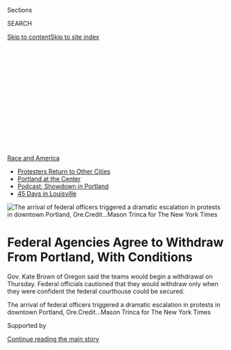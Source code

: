 <div id="app">

<div>

<div>

<div>

<div class="NYTAppHideMasthead css-ikk3s8 e1suatyy0">

<div class="section css-133zg39 e1suatyy2">

<div class="css-eph4ug er09x8g0">

<div class="css-6n7j50">

</div>

<span class="css-1dv1kvn">Sections</span>

<div class="css-10488qs">

<span class="css-1dv1kvn">SEARCH</span>

</div>

[Skip to content](#site-content)[Skip to site
index](#site-index)

</div>

<div class="css-10698na e1huz5gh0">

</div>

</div>

</div>

</div>

<div data-aria-hidden="false">

<div id="site-content" data-role="main">

<div>

<div class="css-1aor85t" style="opacity:0.000000001;z-index:-1;visibility:hidden">

<div class="css-1hqnpie">

<div class="css-epjblv">

<span class="css-17xtcya">[U.S.](/section/us)</span><span class="css-x15j1o">|</span><span class="css-fwqvlz">Federal
Agencies Agree to Withdraw From Portland, With
Conditions</span>

</div>

<div class="css-k008qs">

<div class="css-1iwv8en">

<span class="css-18z7m18"></span>

<div>

</div>

</div>

<span class="css-1n6z4y">https://nyti.ms/2P2jDHM</span>

<div class="css-1705lsu">

<div class="css-4xjgmj">

<div class="css-4skfbu" data-role="toolbar" data-aria-label="Social Media Share buttons, Save button, and Comments Panel with current comment count" data-testid="share-tools">

  - 
  - 
  - 
  - 
    
    <div class="css-6n7j50">
    
    </div>

  - 
  - 

</div>

</div>

</div>

</div>

</div>

</div>

<div id="NYT_TOP_BANNER_REGION" class="css-11qgg8s">

<div>

<div id="styln-prism-menu-1590763508878" class="section interactive-content interactive-size-medium css-1du2ztb">

<div class="css-17ih8de interactive-body">

<div id="scroll-container" class="css-1gj85ro">

[<span class="styln-title-wrap"><span class="css-1pje3qr">Race
and</span><span class="css-1pje3qr">
America</span></span>](https://www.nytimes3xbfgragh.onion/news-event/george-floyd-protests-minneapolis-new-york-los-angeles?action=click&pgtype=Article&state=default&region=TOP_BANNER&context=storylines_menu)

  - [Protesters Return to Other
    Cities](https://www.nytimes3xbfgragh.onion/2020/07/26/us/protests-portland-seattle-trump.html?action=click&pgtype=Article&state=default&region=TOP_BANNER&context=storylines_menu)
  - [Portland at the
    Center](https://www.nytimes3xbfgragh.onion/2020/07/24/us/portland-oregon-protests-white-race.html?action=click&pgtype=Article&state=default&region=TOP_BANNER&context=storylines_menu)
  - [Podcast: Showdown in
    Portland](https://www.nytimes3xbfgragh.onion/2020/07/23/podcasts/the-daily/portland-protests.html?action=click&pgtype=Article&state=default&region=TOP_BANNER&context=storylines_menu)
  - [45 Days in
    Louisville](https://www.nytimes3xbfgragh.onion/interactive/2020/07/16/us/black-lives-matter-protests-louisville-breonna-taylor.html?action=click&pgtype=Article&state=default&region=TOP_BANNER&context=storylines_menu)

</div>

</div>

</div>

</div>

</div>

<div id="fullBleedHeaderContent">

<div class="css-9fsmc8">

![<span class="css-16f3y1r e13ogyst0" data-aria-hidden="true">The
arrival of federal officers triggered a dramatic escalation in protests
in downtown Portland,
Ore.</span><span class="css-cnj6d5 e1z0qqy90" itemprop="copyrightHolder"><span class="css-1ly73wi e1tej78p0">Credit...</span><span><span>Mason
Trinca for The New York
Times</span></span></span>](https://static01.graylady3jvrrxbe.onion/images/2020/07/29/us/29portland-withdrawal/29portland-withdrawal-articleLarge.jpg?quality=75&auto=webp&disable=upscale)

</div>

<div class="css-1aqq9tq">

<div class="css-1vkm6nb ehdk2mb0">

# Federal Agencies Agree to Withdraw From Portland, With Conditions

</div>

Gov. Kate Brown of Oregon said the teams would begin a withdrawal on
Thursday. Federal officials cautioned that they would withdraw only when
they were confident the federal courthouse could be secured.

</div>

<div class="css-nwzfg5 e1gnum310">

<span class="css-1f9pvn2 us">The arrival of federal officers triggered a
dramatic escalation in protests in downtown Portland,
Ore.</span><span class="css-cnj6d5 e1z0qqy90" itemprop="copyrightHolder"><span class="css-1ly73wi e1tej78p0">Credit...</span><span><span>Mason
Trinca for The New York Times</span></span></span>

</div>

<div id="sponsor-wrapper" class="css-1hyfx7x">

<div id="sponsor-slug" class="css-19vbshk">

Supported by

</div>

[Continue reading the main
story](#after-sponsor)

<div id="sponsor" class="ad sponsor-wrapper" style="text-align:center;height:100%;display:block">

</div>

<div id="after-sponsor">

</div>

</div>

<div class="css-1wx1auc e1gnum311">

<div class="css-18e8msd">

<div class="css-pdw9fk epjyd6m0">

<div class="css-1txwxcy ey68jwv0" data-aria-hidden="true">

[![Mike
Baker](https://static01.graylady3jvrrxbe.onion/images/2020/05/19/reader-center/author-mike-baker/author-mike-baker-thumbLarge.png
"Mike Baker")](https://www.nytimes3xbfgragh.onion/by/mike-baker)[![Zolan
Kanno-Youngs](https://static01.graylady3jvrrxbe.onion/images/2019/12/13/reader-center/author-zolan-kanno-youngs/author-zolan-kanno-youngs-thumbLarge.png
"Zolan Kanno-Youngs")](https://www.nytimes3xbfgragh.onion/by/zolan-kanno-youngs)

</div>

<div class="css-1baulvz">

By [<span class="css-1baulvz" itemprop="name">Mike
Baker</span>](https://www.nytimes3xbfgragh.onion/by/mike-baker) and
[<span class="css-1baulvz last-byline" itemprop="name">Zolan
Kanno-Youngs</span>](https://www.nytimes3xbfgragh.onion/by/zolan-kanno-youngs)

</div>

</div>

  - 
    
    <div class="css-ld3wwf e16638kd2">
    
    Published July 29, 2020Updated July 31,
    2020
    
    </div>

  - 
    
    <div class="css-4xjgmj">
    
    <div class="css-pvvomx" data-role="toolbar" data-aria-label="Social Media Share buttons, Save button, and Comments Panel with current comment count" data-testid="share-tools">
    
      - 
      - 
      - 
      - 
        
        <div class="css-6n7j50">
        
        </div>
    
      - 
      - 
    
    </div>
    
    </div>

</div>

</div>

</div>

<div class="section meteredContent css-1r7ky0e" name="articleBody" itemprop="articleBody">

<div class="css-1fanzo5 StoryBodyCompanionColumn">

<div class="css-53u6y8">

For days, as fireworks and tear gas erupted in the streets of Portland,
Ore., during the deployment of federal tactical teams cracking down on
raucous demonstrations, President Trump campaigned against protesters he
described as “sick and deranged anarchists & agitators” who he said had
threatened to leave Portland “burned and beaten to the ground.”

But even as the president was doubling down, Vice President Mike Pence
and other senior administration officials were negotiating an agreement
with Oregon’s governor, Kate Brown, to begin withdrawing the federal
tactical teams from Portland.

On Wednesday, Ms. Brown announced that the federal law enforcement
agents guarding the federal courthouse in downtown Portland would begin
withdrawing as early as Thursday. “We know where we are headed,” she
said. “Complete withdrawal of federal troops from the city and the
state.”

</div>

</div>

<div>

</div>

<div class="css-1fanzo5 StoryBodyCompanionColumn">

<div class="css-53u6y8">

Federal officials confirmed an agreement but hedged on the timing,
cautioning that a departure would depend on the success of the state’s
promise to secure the area.

</div>

</div>

<div class="css-1fanzo5 StoryBodyCompanionColumn">

<div class="css-53u6y8">

“Our entire law enforcement presence that was currently in Portland
yesterday and the previous week will remain in Portland until we are
assured that the courthouse and other federal facilities will no longer
be attacked nightly,” Chad F. Wolf, the acting secretary of homeland
security, told reporters on Wednesday.

The agreement, although tenuous and framed by political divisions,
marked a stark turnaround for an administration that had aggressively
defended the presence of the federal forces. Federal agents more prone
to investigating drug smugglers than handling demonstrations had come to
the city without the support of local leaders and found themselves mired
in an endless cycle of clashes with demonstrators who opposed their
presence.

While Mr. Trump has used images of tactical agents cracking down on
protesters in his campaign videos, there was an increasing sense in the
administration that the violent scenes of unrest linked to federal
agents in Portland could risk becoming a liability, an administration
official said. Among the thousands of protesters who had joined
demonstrators in recent weeks were a Wall of Moms, nurses in scrubs and
military veterans.

The agreement to hand over responsibility to the Oregon State Police
represented a tactical retreat from the continuing confrontations while
allowing the administration to save face by saying it had accomplished
its main objective, the security of federal properties.

</div>

</div>

<div class="css-1fanzo5 StoryBodyCompanionColumn">

<div class="css-53u6y8">

“President Trump and his administration have been consistent in our
message throughout the violence in Portland: The violent criminal
activity directed towards federal properties and law enforcement will
not be tolerated,” Mr. Wolf said. “State and local leaders must step
forward and police their communities.”

Mr. Trump cast some doubt on Wednesday about the administration’s
willingness to leave.

“You hear all sorts of reports about us leaving,” Mr. Trump said hours
before the announcement of the agreement. “We’re not leaving until
they’ve secured their city. We told the governor. We told the mayor.
Secure your city. If they don’t secure their city soon, we have no
choice. We’re going to have to go in and clean it out.”

Later in the day, [the president said on
Twitter](https://twitter.com/realDonaldTrump/status/1288599151349923840)
that Fox News had reported “incorrectly” about what was happening in
Portland, though he was not specific. “We are demanding that the
Governor & Mayor do their job or we will do it for them,” he wrote.

Officials in Oregon said they still expected the withdrawal to be
carried out in the coming days.

State and federal officials had largely not been communicating over the
past two weeks as the protests continued to escalate, filling the void
with public denouncements of one another.

The move toward a resolution began last week, when Ms. Brown reached out
to Mr. Pence, her closest contact in the White House.

Ms. Brown had spent months working with Mr. Pence on the coronavirus
pandemic, at times pleading for more federal support, but this time she
came with a request for less federal involvement, telling him that the
deployment of U.S. tactical teams on the streets of Portland needed to
end.

</div>

</div>

<div class="css-79elbk" data-testid="photoviewer-wrapper">

<div class="css-z3e15g" data-testid="photoviewer-wrapper-hidden">

</div>

<div class="css-1a48zt4 ehw59r15" data-testid="photoviewer-children">

![<span class="css-16f3y1r e13ogyst0" data-aria-hidden="true">A
protester ducked behind a makeshift shield during an overnight
confrontation in
Portland.</span><span class="css-cnj6d5 e1z0qqy90" itemprop="copyrightHolder"><span class="css-1ly73wi e1tej78p0">Credit...</span><span>Brandon
Bell for The New York
Times</span></span>](https://static01.graylady3jvrrxbe.onion/images/2020/08/20/us/20portland-withdrawal06/merlin_175080561_f21d9d93-6d8f-491e-8771-70c9338510f0-articleLarge.jpg?quality=75&auto=webp&disable=upscale)

</div>

</div>

<div class="css-1fanzo5 StoryBodyCompanionColumn">

<div class="css-53u6y8">

After contacting Mr. Pence’s office last week, the two had a phone
conversation on Monday, which led to further conversation with the White
House chief of staff, Mark Meadows, according to Ms. Brown and
administration officials. Mr. Pence also contacted Mr. Wolf, letting him
know about the possibility of an agreement.

Later that day, Ms. Brown met in Portland with officials from the F.B.I.
and the Department of Homeland Security; she offered the possibility of
using the Oregon State Police to help secure the federal buildings.

Advisers to Ms. Brown said she acted in order to give the Trump
administration “an exit strategy,” as one put it, from an increasingly
volatile situation. The meeting marked the first substantial progress
after weeks of an apparent
stalemate.

</div>

</div>

<div class="css-79elbk" data-testid="photoviewer-wrapper">

<div class="css-z3e15g" data-testid="photoviewer-wrapper-hidden">

</div>

<div class="css-1a48zt4 ehw59r15" data-testid="photoviewer-children">

<div class="css-1xdhyk6 erfvjey0">

<span class="css-1ly73wi e1tej78p0">Image</span>

<div class="css-zjzyr8">

<div data-testid="lazyimage-container" style="height:257.77777777777777px">

</div>

</div>

</div>

<span class="css-16f3y1r e13ogyst0" data-aria-hidden="true">Hundreds
gathered at the federal courthouse in Portland on Tuesday
night.</span><span class="css-cnj6d5 e1z0qqy90" itemprop="copyrightHolder"><span class="css-1ly73wi e1tej78p0">Credit...</span><span>Brandon
Bell for The New York Times</span></span>

</div>

</div>

<div class="css-1fanzo5 StoryBodyCompanionColumn">

<div class="css-53u6y8">

The deployment of federal law enforcement officers in Portland came as
demonstrations there, which were started to protest the death of George
Floyd in Minneapolis police custody, persisted through June. With
protests boiling around the country, Mr. Trump issued an executive order
to protect statues and federal property, prompting the Department of
Homeland Security to send teams to the federal courthouse in Portland.

The militarized tactical teams that arrived around the July 4 weekend
immediately began to employ aggressive tactics to keep demonstrators
away from federal property. One protester was shot in the head with a
crowd-control munition, and [a Navy veteran was hit repeatedly with a
baton](https://www.nytimes3xbfgragh.onion/2020/07/20/us/portland-protests-navy-christopher-david.html)
as he stood still. In a tactic that was challenged in court by the
Oregon attorney general, the federal officers [used unmarked vans while
arresting
protesters](https://www.nytimes3xbfgragh.onion/2020/07/17/us/portland-protests.html).

While the political officials traded insults, some demonstrators turned
their frustration to the presence of the tactical teams. The Trump
administration defended the deployment by citing a federal statute that
allows the homeland security secretary to deputize agents to protect
federal property. Those officials can also conduct investigations into
crimes against the property or federal officers.

</div>

</div>

<div class="css-1fanzo5 StoryBodyCompanionColumn">

<div class="css-53u6y8">

But the agents, which included teams from Immigration and Customs
Enforcement, the U.S. Marshals and the Border Patrol’s equivalent of a
SWAT team, also pursued protesters through the streets, at times with
tear gas, into areas where the courthouse was no longer visible.

[The tactics of the
agents](https://www.nytimes3xbfgragh.onion/2020/07/25/us/portland-federal-legal-jurisdiction-courts.html)
prompted investigations by the inspectors general for the Departments of
Homeland Security and Justice. But city and state officials made no
progress until this week in ending the deployment.

The weekslong breakdown in communication is especially detrimental to a
Homeland Security Department that serves as the conduit between state
governments and the Trump administration not just for law enforcement
matters, but also for responding to the pandemic and securing the
election.

Michael Chertoff, a former homeland security secretary in the George W.
Bush administration, said that while the agreement was a “positive step
forward,” the past month of heightened tensions and traded insults
should serve as “a wake-up call to the department and the state and
locals about the importance of keeping these relationships warm.”

Not doing so can slow the response or make it too aggressive, Mr.
Chertoff said.

The announcement of an imminent withdrawal in Portland came a day after
officials in Washington State announced the departure of a federal
tactical team that had arrived in Seattle last week. Leaders in Seattle
have dealt with their own protests, including one over the weekend — in
solidarity with Portland — that included protesters burning buildings
and breaking windows and local police firing crowd-dispersal weapons.

Under the agreement between Ms. Brown and Mr. Wolf, the governor’s
office said the Oregon State Police would provide security for the
exterior of the city’s federal courthouse, while the usual team of
federal officers that protects the courthouse year-round would continue
to provide security for the interior of the building.

The agreement sets up a risky situation for Ms. Brown and the Oregon
State Police, who will now be tasked with keeping calm at the
courthouse. Demonstrations have occurred nightly for more than 60 days,
with much of the ire during that time focused on the local Portland
Police
Bureau.

</div>

</div>

<div class="css-79elbk" data-testid="photoviewer-wrapper">

<div class="css-z3e15g" data-testid="photoviewer-wrapper-hidden">

</div>

<div class="css-1a48zt4 ehw59r15" data-testid="photoviewer-children">

<div class="css-1xdhyk6 erfvjey0">

<span class="css-1ly73wi e1tej78p0">Image</span>

<div class="css-zjzyr8">

<div data-testid="lazyimage-container" style="height:257.77777777777777px">

</div>

</div>

</div>

<span class="css-16f3y1r e13ogyst0" data-aria-hidden="true">Federal
agents in Portland have been mired in an endless cycle of clashes with
demonstrators who saw their presence and tactics as troubling evidence
of a federal administration with authoritarian
tendencies.</span><span class="css-cnj6d5 e1z0qqy90" itemprop="copyrightHolder"><span class="css-1ly73wi e1tej78p0">Credit...</span><span>Brandon
Bell for The New York Times</span></span>

</div>

</div>

<div class="css-1fanzo5 StoryBodyCompanionColumn">

<div class="css-53u6y8">

In an email to State Police officers on Wednesday, Superintendent Travis
Hampton said he was “very reluctant” to expose his tactical teams to
protesters, some of whom may use violent tactics. He called the
situation in Portland “dire” but said the community and law enforcement
needed the assistance of the state officers.

“They will have the appropriate means to do their jobs and stay as safe
as possible — but all eyes of the nation will be on us, particularly
when we supplant federal officers at the courthouse in an effort to
bring down the protest temperature,” Mr. Hampton said. “It is not a
stage we wished to be on, but we will do our part for Oregon. We’ll do
our
best.”

</div>

</div>

<div class="css-79elbk" data-testid="photoviewer-wrapper">

<div class="css-z3e15g" data-testid="photoviewer-wrapper-hidden">

</div>

<div class="css-1a48zt4 ehw59r15" data-testid="photoviewer-children">

<div class="css-1xdhyk6 erfvjey0">

<span class="css-1ly73wi e1tej78p0">Image</span>

<div class="css-zjzyr8">

<div data-testid="lazyimage-container" style="height:257.77777777777777px">

</div>

</div>

</div>

<span class="css-16f3y1r e13ogyst0" data-aria-hidden="true">Peter Buck,
74, struggled to breath after tear gas was deployed during a protest in
Portland last week. Federal forces have employed aggressive tactics to
keep demonstrators away from federal
property.</span><span class="css-cnj6d5 e1z0qqy90" itemprop="copyrightHolder"><span class="css-1ly73wi e1tej78p0">Credit...</span><span>Mason
Trinca for The New York Times</span></span>

</div>

</div>

<div class="css-1fanzo5 StoryBodyCompanionColumn">

<div class="css-53u6y8">

The news of an agreement for withdrawal found a positive reception among
some protesters on Wednesday.

Peter Buck, 74, joined the protests after federal agents arrived in
Portland, toting a leaf blower to help clear away tear gas. He said he
was delighted by the announcement that the agents might leave.

“There’s no way the protesters are going to wear down or get
frightened,” Mr. Buck said. “There’s a lot of enthusiasm and it’s
going to be amazing if they retreat.”

</div>

</div>

<div class="css-1fanzo5 StoryBodyCompanionColumn">

<div class="css-53u6y8">

Mr. Buck, who lives in Washington State, drove to Portland several times
to join protests against the federal presence. “The thing that motivated
me to go to that city was the idea of sending federal troops against the
citizens of this country,” he said.

If the federal agents left Portland, he said, he would support Black
Lives Matter events closer to his home, or attend protests in other
cities if Mr. Trump deployed federal agents there. “The next place he
sends federal troops, I’ll probably go there with my leaf blower,” Mr.
Buck said.

Maggie Haberman, Kate Conger and Jonathan Martin contributed
reporting.

</div>

</div>

<div class="css-79elbk" data-testid="photoviewer-wrapper">

<div class="css-z3e15g" data-testid="photoviewer-wrapper-hidden">

</div>

<div class="css-1a48zt4 ehw59r15" data-testid="photoviewer-children">

<div class="css-1xdhyk6 erfvjey0">

<span class="css-1ly73wi e1tej78p0">Image</span>

<div class="css-zjzyr8">

<div data-testid="lazyimage-container" style="height:257.77777777777777px">

</div>

</div>

</div>

<span class="css-16f3y1r e13ogyst0" data-aria-hidden="true">After
dispersing a crowd of protesters overnight, officers retreated to
protect the federal
courthouse.</span><span class="css-cnj6d5 e1z0qqy90" itemprop="copyrightHolder"><span class="css-1ly73wi e1tej78p0">Credit...</span><span>Brandon
Bell for The New York Times</span></span>

</div>

</div>

<div>

</div>

</div>

<div>

</div>

<div>

</div>

<div>

</div>

<div>

<div id="bottom-wrapper" class="css-1ede5it">

<div id="bottom-slug" class="css-l9onyx">

Advertisement

</div>

[Continue reading the main
story](#after-bottom)

<div id="bottom" class="ad bottom-wrapper" style="text-align:center;height:100%;display:block;min-height:90px">

</div>

<div id="after-bottom">

</div>

</div>

</div>

</div>

</div>

## Site Index

<div>

</div>

## Site Information Navigation

  - [© <span>2020</span> <span>The New York Times
    Company</span>](https://help.nytimes3xbfgragh.onion/hc/en-us/articles/115014792127-Copyright-notice)

<!-- end list -->

  - [NYTCo](https://www.nytco.com/)
  - [Contact
    Us](https://help.nytimes3xbfgragh.onion/hc/en-us/articles/115015385887-Contact-Us)
  - [Work with us](https://www.nytco.com/careers/)
  - [Advertise](https://nytmediakit.com/)
  - [T Brand Studio](http://www.tbrandstudio.com/)
  - [Your Ad
    Choices](https://www.nytimes3xbfgragh.onion/privacy/cookie-policy#how-do-i-manage-trackers)
  - [Privacy](https://www.nytimes3xbfgragh.onion/privacy)
  - [Terms of
    Service](https://help.nytimes3xbfgragh.onion/hc/en-us/articles/115014893428-Terms-of-service)
  - [Terms of
    Sale](https://help.nytimes3xbfgragh.onion/hc/en-us/articles/115014893968-Terms-of-sale)
  - [Site
    Map](https://spiderbites.nytimes3xbfgragh.onion)
  - [Help](https://help.nytimes3xbfgragh.onion/hc/en-us)
  - [Subscriptions](https://www.nytimes3xbfgragh.onion/subscription?campaignId=37WXW)

</div>

</div>

</div>

</div>
